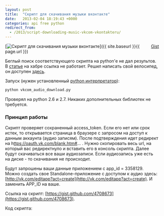 ```yaml
---
layout: post
title:  "Скрипт для скачивания музыки вконтакте"
date:   2013-02-04 18:19:43 +0000
categories: api free python
redirect_from:
  - /2013/script-downloading-music-vkcom-vkontakteru/
---
```


<div class="gist-wrp"><div class="github-btn" id="github-btn" style="float:right;"> <a class="gh-btn" id="gh-btn" href="https://gist.github.com/st4lk/4708673" target="_blank"> <span class="gh-ico"></span> <span class="gh-text" id="gh-text">Gist</span> </a></div></div>

[![Скрипт для скачивания музыки вконтакте](/assets/posts/2013-02-04-script-downloading-music-vkcom-vkontakteru/vk_audio.jpeg "Скрипт для скачивания музыки вконтакте")]({{ site.baseurl }}{{ page.url }})

Беглый поиск соответствующего скрипта на python'е не дал результов. В [статье](http://habrahabr.ru/post/143860/) на хабре ссылка не работает. Решил написать свой велосипед, он доступен [здесь](https://gist.github.com/4708673).

Запуск (нужен установленный [python интерпретатор](http://www.python.org/download/releases/2.7.4/)):

```bash
python vkcom_audio_download.py
```

Проверял на python 2.6 и 2.7. Никаких дополнительных библиотек не требуется.

<!--more-->

### Принцип работы

Скрипт проверяет сохраненный access_token. Если его нет или срок истек, то открывается страница в браузере с запросом на доступ к данным аккаунта (аудио записям). После подтверждения идет редирект на h[ttps://oauth.vk.com/blank.htm#](https://oauth.vk.com/blank.htm#)... . Нужно скопировать весь url, на который вас редиректнуло и вставить его в консоль скрипта. Далее будут скачиваться все ваши аудиозаписи. Если аудиозапись уже есть на диске - то скачивания не происходит.

Будут запрошены ваши данные приложением с app_id = 3358129. Можно создать свое Standalone-приложение с доступом к аудио здесь: [http://vk.com/editapp?act=create](http://vk.com/editapp?act=create). И заменить APP_ID на ваше.

Ссылка на скрипт: [https://gist.github.com/4708673](https://gist.github.com/4708673).

Код скрипта:

<script src="https://gist.github.com/st4lk/4708673.js"></script>
